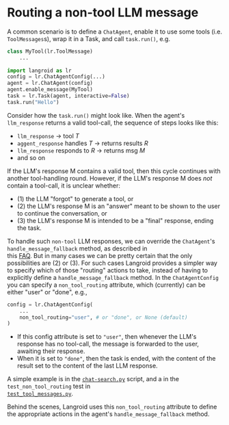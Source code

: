 # Routing a non-tool LLM message

A common scenario is to define a `ChatAgent`, enable it to use some tools
(i.e. `ToolMessages`s), wrap it in a Task, and call `task.run()`, e.g. 

```python
class MyTool(lr.ToolMessage)
    ...
    
import langroid as lr
config = lr.ChatAgentConfig(...)
agent = lr.ChatAgent(config)
agent.enable_message(MyTool)
task = lr.Task(agent, interactive=False)
task.run("Hello")
```

Consider how the `task.run()` might look like. 
When the agent's `llm_response` returns a valid tool-call,
the sequence of steps looks like this:

- `llm_response` -> tool $T$
- `aggent_response` handles $T$ -> returns results $R$
- `llm_response` responds to $R$ -> returns msg $M$
- and so on

If the LLM's response M contains a valid tool, then this cycle continues
with another tool-handling round. However, if the LLM's response M does _not_ contain
a tool-call, it is unclear whether:

- (1) the LLM "forgot" to generate a tool, or
- (2) the LLM's response M is an "answer" meant to be shown to the user 
    to continue the conversation, or
- (3) the LLM's response M is intended to be a "final" response, ending the task. 

To handle such `non-tool` LLM responses, we can override the `ChatAgent`'s
`handle_message_fallback` method, as described in  
this [FAQ](https://langroid.github.io/langroid/FAQ/#how-can-i-handle-an-llm-forgetting-to-generate-a-toolmessage).
But in many cases we can be pretty certain that the only possibilities are (2) or (3).
For such cases Langroid provides a simpler way to specify which of those "routing"
actions to take, instead of having to explicitly define a `handle_message_fallback` 
method. In the `ChatAgentConfig` you can specify a `non_tool_routing` attribute, which
(currently) can be either "user" or "done", e.g.,

```python
config = lr.ChatAgentConfig(
    ...
    non_tool_routing="user", # or "done", or None (default)
)
```

- If this config attribute is set to `"user"`, then whenever the LLM's response has no 
tool-call, the message is forwarded to the user, awaiting their response.
- When it is set to `"done"`, then the task is ended, with the content of the result
set to the content of the last LLM response. 

A simple example is in the [`chat-search.py`](https://github.com/langroid/langroid/blob/main/examples/basic/chat-search.py) 
script, and a in the `test_non_tool_routing` test in   
[`test_tool_messages.py`](https://github.com/langroid/langroid/blob/main/tests/main/test_tool_messages.py).

Behind the scenes, Langroid uses this `non_tool_routing` attribute to define
the appropriate actions in the agent's `handle_message_fallback` method.
